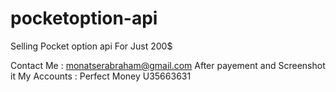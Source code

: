 # pocketoption-api
Selling Pocket option api
For Just 200$

Contact Me : monatserabraham@gmail.com
After payement  and Screenshot it
My Accounts :
Perfect Money U35663631
